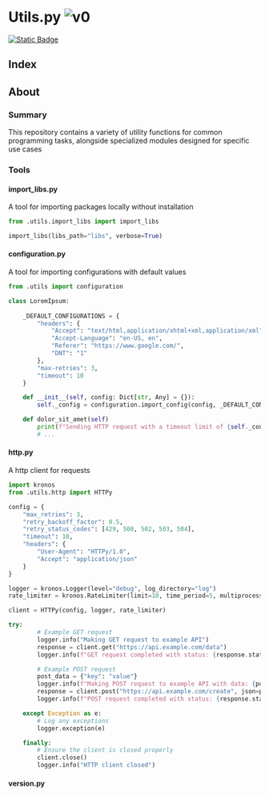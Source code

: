 # Utils.py ![v0](https://img.shields.io/badge/version-0-informational)
<a href="https://www.github.com/devKaos117" target="_blank">![Static Badge](https://img.shields.io/badge/License-%23FFFFFF?style=flat&label=MIT&labelColor=%23000000&color=%23333333&link=https%3A%2F%2Fwww.github.com%2FdevKaos117)</a>
## Index

## About <a name = "about"></a>

### Summary <a name = "about-summary"></a>
This repository contains a variety of utility functions for common programming tasks, alongside specialized modules designed for specific use cases

### Tools <a name = "about-features"></a>

#### import_libs.py
A tool for importing packages locally without installation
```python
from .utils.import_libs import import_libs

import_libs(libs_path="libs", verbose=True)
```

#### configuration.py
A tool for importing configurations with default values
```python
from .utils import configuration

class LoremIpsum:
    
    _DEFAULT_CONFIGURATIONS = {
        "headers": {
            "Accept": "text/html,application/xhtml+xml,application/xml",
            "Accept-Language": "en-US, en",
            "Referer": "https://www.google.com/",
            "DNT": "1"
        },
        "max-retries": 3,
        "timeout": 10
    }

    def __init__(self, config: Dict[str, Any] = {}):
        self._config = configuration.import_config(config, _DEFAULT_CONFIGURATIONS)

    def dolor_sit_amet(self)
        print(f"Sending HTTP request with a timeout limit of {self._config["timeout"]}")
        # ...
```

#### http.py
A http client for requests
```python
import kronos
from .utils.http import HTTPy

config = {
    "max_retries": 3,
    "retry_backoff_factor": 0.5,
    "retry_status_codes": [429, 500, 502, 503, 504],
    "timeout": 10,
    "headers": {
        "User-Agent": "HTTPy/1.0",
        "Accept": "application/json"
    }
}

logger = kronos.Logger(level="debug", log_directory="log")
rate_limiter = kronos.RateLimiter(limit=10, time_period=5, multiprocessing_mode=False, logger=logger)

client = HTTPy(config, logger, rate_limiter)

try:
        # Example GET request
        logger.info("Making GET request to example API")
        response = client.get("https://api.example.com/data")
        logger.info(f"GET request completed with status: {response.status_code}")

        # Example POST request
        post_data = {"key": "value"}
        logger.info(f"Making POST request to example API with data: {post_data}")
        response = client.post("https://api.example.com/create", json=post_data)
        logger.info(f"POST request completed with status: {response.status_code}")

    except Exception as e:
        # Log any exceptions
        logger.exception(e)

    finally:
        # Ensure the client is closed properly
        client.close()
        logger.info("HTTP client closed")
```

#### version.py